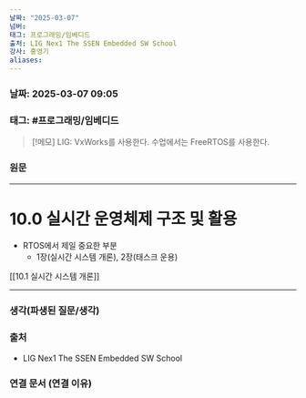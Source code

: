 ```yaml
---
날짜: "2025-03-07"
넘버: 
태그: 프로그래밍/임베디드
출처: LIG Nex1 The SSEN Embedded SW School
강사: 홍영기
aliases:
---
```

### 날짜:  2025-03-07 09:05

### 태그: #프로그래밍/임베디드

>[!메모]
> LIG: VxWorks를 사용한다.
>  수업에서는 FreeRTOS를 사용한다.

### 원문
---
# 10.0 실시간 운영체제 구조 및 활용

- RTOS에서 제일 중요한 부분 
	- 1장(실시간 시스템 개론), 2장(태스크 운용)

[[10.1 실시간 시스템 개론]]

---
### 생각(파생된 질문/생각)

### 출처
- LIG Nex1 The SSEN Embedded SW School

### 연결 문서 (연결 이유)
